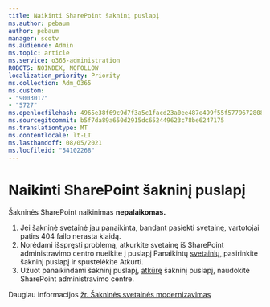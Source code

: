 ```yaml
---
title: Naikinti SharePoint šakninį puslapį
ms.author: pebaum
author: pebaum
manager: scotv
ms.audience: Admin
ms.topic: article
ms.service: o365-administration
ROBOTS: NOINDEX, NOFOLLOW
localization_priority: Priority
ms.collection: Adm_O365
ms.custom:
- "9003017"
- "5727"
ms.openlocfilehash: 4965e38f69c9d7f3a5c1facd23a0ee487e499f55f5779672808a54b86c90aeaa
ms.sourcegitcommit: b5f7da89a650d2915dc652449623c78be6247175
ms.translationtype: MT
ms.contentlocale: lt-LT
ms.lasthandoff: 08/05/2021
ms.locfileid: "54102268"
---
```

# <a name="delete-the-sharepoint-root-site"></a>Naikinti SharePoint šakninį puslapį

Šakninės SharePoint naikinimas **nepalaikomas.**

1.  Jei šakninė svetainė jau panaikinta, bandant pasiekti svetainę, vartotojai patirs 404 failo nerasta klaidą.
2.  Norėdami išspręsti problemą, atkurkite svetainę iš SharePoint administravimo centro nueikite į puslapį Panaikintų [svetainių,](https://admin.microsoft.com/sharepoint?page=recycleBin&modern=true) pasirinkite šakninį puslapį ir spustelėkite Atkurti.
3.  Užuot panaikindami šakninį puslapį, [atkūrę](https://docs.microsoft.com/sharepoint/modern-root-site#replace-your-root-site) šakninį puslapį, naudokite SharePoint administravimo centre.

Daugiau informacijos [žr. Šakninės svetainės modernizavimas](https://docs.microsoft.com/sharepoint/modern-root-site)